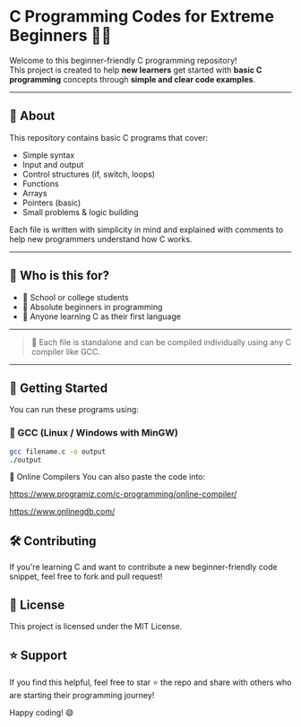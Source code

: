 # C Programming Codes for Extreme Beginners 👨‍💻

Welcome to this beginner-friendly C programming repository!  
This project is created to help **new learners** get started with **basic C programming** concepts through **simple and clear code examples**.

---

## 📘 About

This repository contains basic C programs that cover:

- Simple syntax
- Input and output
- Control structures (if, switch, loops)
- Functions
- Arrays
- Pointers (basic)
- Small problems & logic building

Each file is written with simplicity in mind and explained with comments to help new programmers understand how C works.

---

## 🧠 Who is this for?

- 📌 School or college students
- 📌 Absolute beginners in programming
- 📌 Anyone learning C as their first language

---


> 📄 Each file is standalone and can be compiled individually using any C compiler like GCC.

---

## 🚀 Getting Started

You can run these programs using:

### 🔧 GCC (Linux / Windows with MinGW)

```bash
gcc filename.c -o output
./output 
```

🧪 Online Compilers
You can also paste the code into:

https://www.programiz.com/c-programming/online-compiler/

https://www.onlinegdb.com/


## 🛠️ Contributing
If you're learning C and want to contribute a new beginner-friendly code snippet, feel free to fork and pull request!

## 📄 License
This project is licensed under the MIT License.

## ⭐ Support
If you find this helpful, feel free to star ⭐ the repo and share with others who are starting their programming journey!


Happy coding! 😄

